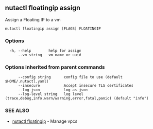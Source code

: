## nutactl floatingip assign

Assign a Floating IP to a vm

```
nutactl floatingip assign [FLAGS] FLOATINGIP
```

### Options

```
  -h, --help        help for assign
      --vm string   vm name or uuid
```

### Options inherited from parent commands

```
      --config string      config file to use (default $HOME/.nutactl.yaml)
      --insecure           Accept insecure TLS certificates
      --log-json           log as json
      --log-level string   log level (trace,debug,info,warn/warning,error,fatal,panic) (default "info")
```

### SEE ALSO

* [nutactl floatingip](nutactl_floatingip.md)	 - Manage vpcs

